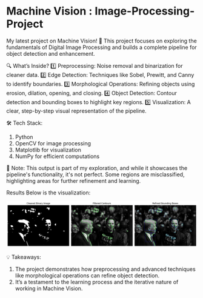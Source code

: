 # Machine Vision : Image-Processing-Project
My latest project on Machine Vision! 🚀 This project focuses on exploring the fundamentals of Digital Image Processing and builds a complete pipeline for object detection and enhancement.

🔍 What’s Inside?
 1️⃣ Preprocessing: Noise removal and binarization for cleaner data.
 2️⃣ Edge Detection: Techniques like Sobel, Prewitt, and Canny to identify boundaries.
 3️⃣ Morphological Operations: Refining objects using erosion, dilation, opening, and closing.
 4️⃣ Object Detection: Contour detection and bounding boxes to highlight key regions.
 5️⃣ Visualization: A clear, step-by-step visual representation of the pipeline.

🛠️ Tech Stack:
1. Python
2. OpenCV for image processing
3. Matplotlib for visualization
4. NumPy for efficient computations

📌 Note:
 This output is part of my exploration, and while it showcases the pipeline's functionality, it's not perfect. Some regions are misclassified, highlighting areas for further refinement and learning.
 
Results
Below is the visualization:

![Visualization](./img1.png)
 
 💡 Takeaways:
1. The project demonstrates how preprocessing and advanced techniques like morphological operations can refine object detection.
2. It’s a testament to the learning process and the iterative nature of working in Machine Vision.
